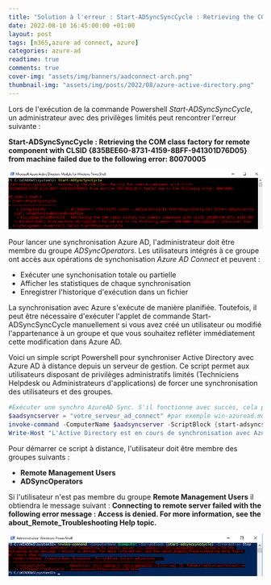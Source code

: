 ```yaml
---
title: "Solution à l'erreur : Start-ADSyncSyncCycle : Retrieving the COM class factory for remote component with CLSID {835BEE60-8731-4159-8BFF-941301D76D05}"
date: 2022-08-10 16:45:00:00 +01:00
layout: post
tags: [m365,azure ad connect, azure]
categories: azure-ad
readtime: true
comments: true
cover-img: "assets/img/banners/aadconnect-arch.png"
thumbnail-img: "assets/img/posts/2022/08/azure-active-directory.png"
---
```


Lors de l'exécution de la commande Powershell *Start-ADSyncSyncCycle*, un administrateur avec des privilèges limités peut rencontrer l'erreur suivante :

**Start-ADSyncSyncCycle : Retrieving the COM class factory for remote component with CLSID {835BEE60-8731-4159-8BFF-941301D76D05} from machine failed due to the following error: 80070005**

![Start-ADSyncSyncCycle error: 80070005](/assets/img/posts/2022/08/start-adsyncsynccyle-0x80070005.png)

Pour lancer une synchronisation Azure AD, l'administrateur doit être membre du groupe *ADSyncOperators*. Les utilisateurs intégrés à ce groupe ont accès aux opérations de synchonisation *Azure AD Connect* et peuvent :
- Exécuter une synchonisation totale ou partielle
- Afficher les statistiques de chaque synchronisation
- Enregistrer l'historique d'exécution dans un fichier

La synchronisation avec Azure s'exécute de manière planifiée. Toutefois, il peut être nécessaire d'exécuter l'applet de commande Start-ADSyncSyncCycle manuellement si vous avez créé un utilisateur ou modifié l'appartenance à un groupe et que vous souhaitez refléter immédiatement cette modification dans Azure AD.

Voici un simple script Powershell pour synchroniser Active Directory avec Azure AD à distance depuis un serveur de gestion. Ce script permet aux utilisateurs disposant de privilèges administratifs limités (Techniciens Helpdesk ou Administrateurs d'applications) de forcer une synchronisation des utilisateurs et des groupes.

```powershell
#Exécuter une synchro AzureAD Sync. S'il fonctionne avec succès, cela prendra environ 30 secondes. Si la fenêtre disparaît immédiatement, la commande a échoué et connectez-vous au serveur.
$aadsyncserver = "votre_serveur_ad_connect" #par exemple win-azuread.mondomaine.local
invoke-command -ComputerName $aadsyncserver -ScriptBlock {start-adsyncsynccycle} -ErrorAction Stop
Write-Host "L'Active Directory est en cours de synchronisation avec Azure AD. Cela prendra environ 30 secondes."
```

Pour démarrer ce script à distance, l'utilisateur doit être membre des groupes suivants :
- **Remote Management Users**
- **ADSyncOperators**

Si l'utilisateur n'est pas membre du groupe **Remote Management Users** il obtiendra le message suivant : 
**Connecting to remote server failed with the following error message : Access is denied. For more information, see the about_Remote_Troubleshooting Help topic.**

![Start-ADSyncSyncCycle error: 80070005](/assets/img/posts/2022/08/start-adsyncsynccyle-remote-failed.png)
